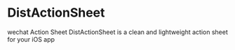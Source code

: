# DistActionSheet
wechat  Action Sheet
DistActionSheet is a clean and lightweight action sheet for your iOS app
